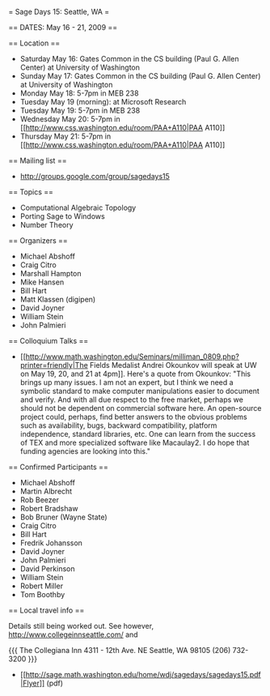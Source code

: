 = Sage Days 15: Seattle, WA =

== DATES: May 16 - 21, 2009 ==

== Location ==
 * Saturday May 16: Gates Common in the CS building (Paul G. Allen Center) at University of Washington
 * Sunday May 17: Gates Common in the CS building (Paul G. Allen Center) at University of Washington
 * Monday May 18: 5-7pm in MEB 238
 * Tuesday May 19 (morning): at Microsoft Research
 * Tuesday May 19: 5-7pm in MEB 238
 * Wednesday May 20: 5-7pm in [[http://www.css.washington.edu/room/PAA+A110|PAA A110]]
 * Thursday May 21: 5-7pm in [[http://www.css.washington.edu/room/PAA+A110|PAA A110]]


== Mailing list ==
 * http://groups.google.com/group/sagedays15

== Topics ==
 * Computational Algebraic Topology
 * Porting Sage to Windows
 * Number Theory

== Organizers ==
 * Michael Abshoff
 * Craig Citro
 * Marshall Hampton
 * Mike Hansen
 * Bill Hart
 * Matt Klassen (digipen)
 * David Joyner
 * William Stein
 * John Palmieri

== Colloquium Talks ==
 * [[http://www.math.washington.edu/Seminars/milliman_0809.php?printer=friendly|The Fields Medalist Andrei Okounkov will speak at UW on May 19, 20, and 21 at 4pm]].   Here's a quote from Okounkov: "This brings up many issues. I am not an expert, but I think we need a symbolic standard to make computer manipulations easier to document and verify. And with all due respect to the free market, perhaps we should not be dependent on commercial software here. An open-source project could, perhaps, find better answers to the obvious problems such as availability, bugs, backward compatibility, platform independence, standard libraries, etc. One can learn from the success of TEX and more specialized software like Macaulay2. I do hope that funding agencies are looking into this."

== Confirmed Participants ==

 * Michael Abshoff
 * Martin Albrecht
 * Rob Beezer
 * Robert Bradshaw
 * Bob Bruner (Wayne State)
 * Craig Citro
 * Bill Hart
 * Fredrik Johansson
 * David Joyner
 * John Palmieri
 * David Perkinson
 * William Stein
 * Robert Miller
 * Tom Boothby

== Local travel info ==

Details still being worked out. See however, http://www.collegeinnseattle.com/ and

{{{
    The Collegiana Inn
    4311 - 12th Ave. NE
    Seattle, WA 98105
    (206) 732-3200
}}}

 * [[http://sage.math.washington.edu/home/wdj/sagedays/sagedays15.pdf|Flyer]] (pdf)
